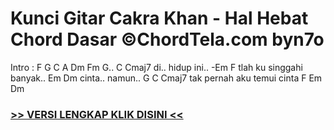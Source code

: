 
 # Kunci Gitar Cakra Khan - Hal Hebat Chord Dasar ©ChordTela.com byn7o


Intro : F G C A Dm Fm G.. C Cmaj7 di.. hidup ini.. -Em F tlah ku singgahi banyak.. Em Dm cinta.. namun.. G C Cmaj7 tak pernah aku temui cinta F Em Dm

###  <a href="https://shortlighzx.web.app?sq=Kunci Gitar Cakra Khan - Hal Hebat Chord Dasar ©ChordTela.com"> >> VERSI LENGKAP KLIK DISINI << </a>
